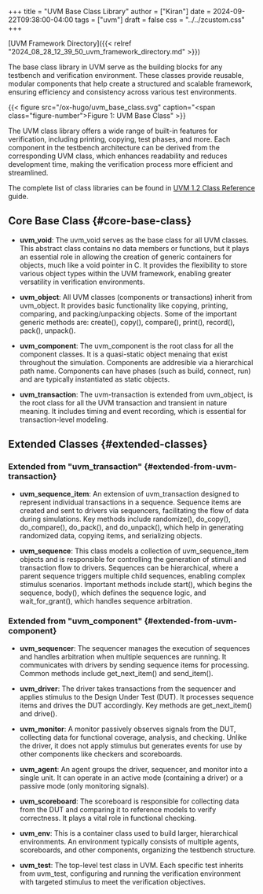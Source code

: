 +++
title = "UVM Base Class Library"
author = ["Kiran"]
date = 2024-09-22T09:38:00-04:00
tags = ["uvm"]
draft = false
css = "../../zcustom.css"
+++

[UVM Framework Directory]({{< relref "2024_08_28_12_39_50_uvm_framework_directory.md" >}})

The base class library in UVM serve as the building blocks for any testbench and verification environment. These classes provide reusable, modular components that help create a structured and scalable framework, ensuring efficiency and consistency across various test environments.

{{< figure src="/ox-hugo/uvm_base_class.svg" caption="<span class=\"figure-number\">Figure 1: </span>UVM Base Class" >}}

The UVM class library offers a wide range of built-in features for verification, including printing, copying, test phases, and more. Each component in the testbench architecture can be derived from the corresponding UVM class, which enhances readability and reduces development time, making the verification process more efficient and streamlined.

The complete list of class libraries can be found in [UVM 1.2 Class Reference](https://accellera.org/images/downloads/standards/uvm/UVM_Class_Reference_Manual_1.2.pdf) guide.


## Core Base Class {#core-base-class}

-   **uvm_void**: The uvm_void serves as the base class for all UVM classes. This abstract class contains no data members or functions, but it plays an essential role in allowing the creation of generic containers for objects, much like a void pointer in C. It provides the flexibility to store various object types within the UVM framework, enabling greater versatility in verification environments.

-   **uvm_object**: All UVM classes (components or transactions) inherit from uvm_object. It provides basic functionality like copying, printing, comparing, and packing/unpacking objects. Some of the important generic methods are: create(), copy(), compare(), print(), record(), pack(), unpack().

-   **uvm_component**: The uvm_component is the root class for all the component classes. It is a quasi-static object menaing that exist throughout the simulation. Components are addresible via a hierarchical path name. Components can have phases (such as build, connect, run) and are typically instantiated as static objects.

-   **uvm_transaction**: The uvm-transaction is extended from uvm_object, is the root class for all the UVM transaction and transient in nature meaning. It includes timing and event recording, which is essential for transaction-level modeling.


## Extended Classes {#extended-classes}


### Extended from "uvm_transaction" {#extended-from-uvm-transaction}

-   **uvm_sequence_item**: An extension of uvm_transaction designed to represent individual transactions in a sequence. Sequence items are created and sent to drivers via sequencers, facilitating the flow of data during simulations. Key methods include randomize(), do_copy(), do_compare(), do_pack(), and do_unpack(), which help in generating randomized data, copying items, and serializing objects.

-   **uvm_sequence**: This class models a collection of uvm_sequence_item objects and is responsible for controlling the generation of stimuli and transaction flow to drivers. Sequences can be hierarchical, where a parent sequence triggers multiple child sequences, enabling complex stimulus scenarios. Important methods include start(), which begins the sequence, body(), which defines the sequence logic, and wait_for_grant(), which handles sequence arbitration.


### Extended from "uvm_component" {#extended-from-uvm-component}

-   **uvm_sequencer**: The sequencer manages the execution of sequences and handles arbitration when multiple sequences are running. It communicates with drivers by sending sequence items for processing. Common methods include get_next_item() and send_item().

-   **uvm_driver**: The driver takes transactions from the sequencer and applies stimulus to the Design Under Test (DUT). It processes sequence items and drives the DUT accordingly. Key methods are get_next_item() and drive().

-   **uvm_monitor**: A monitor passively observes signals from the DUT, collecting data for functional coverage, analysis, and checking. Unlike the driver, it does not apply stimulus but generates events for use by other components like checkers and scoreboards.

-   **uvm_agent**: An agent groups the driver, sequencer, and monitor into a single unit. It can operate in an active mode (containing a driver) or a passive mode (only monitoring signals).

-   **uvm_scoreboard**: The scoreboard is responsible for collecting data from the DUT and comparing it to reference models to verify correctness. It plays a vital role in functional checking.

-   **uvm_env**: This is a container class used to build larger, hierarchical environments. An environment typically consists of multiple agents, scoreboards, and other components, organizing the testbench structure.

-   **uvm_test**: The top-level test class in UVM. Each specific test inherits from uvm_test, configuring and running the verification environment with targeted stimulus to meet the verification objectives.
